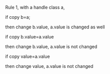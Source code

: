 Rule 1, with a handle class a,

if copy b=a;

then change b.value, a.value is changed as well

if copy b.value=a.value

then change b.value, a.value is not changed

if copy value=a.value

then change value, a.value is not changed